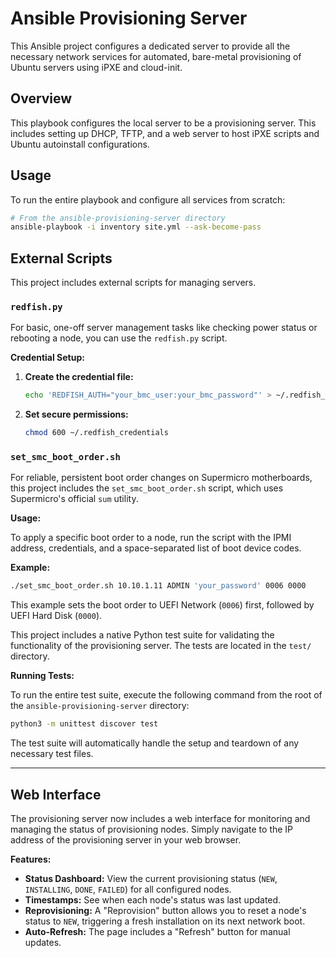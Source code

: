 # Ansible Provisioning Server

This Ansible project configures a dedicated server to provide all the necessary network services for automated, bare-metal provisioning of Ubuntu servers using iPXE and cloud-init.

## Overview

This playbook configures the local server to be a provisioning server. This includes setting up DHCP, TFTP, and a web server to host iPXE scripts and Ubuntu autoinstall configurations.

## Usage

To run the entire playbook and configure all services from scratch:
```bash
# From the ansible-provisioning-server directory
ansible-playbook -i inventory site.yml --ask-become-pass
```

## External Scripts

This project includes external scripts for managing servers.

### `redfish.py`

For basic, one-off server management tasks like checking power status or rebooting a node, you can use the `redfish.py` script.

**Credential Setup:**

1.  **Create the credential file:**
    ```bash
    echo 'REDFISH_AUTH="your_bmc_user:your_bmc_password"' > ~/.redfish_credentials
    ```

2.  **Set secure permissions:**
    ```bash
    chmod 600 ~/.redfish_credentials
    ```

### `set_smc_boot_order.sh`

For reliable, persistent boot order changes on Supermicro motherboards, this project includes the `set_smc_boot_order.sh` script, which uses Supermicro's official `sum` utility.

**Usage:**

To apply a specific boot order to a node, run the script with the IPMI address, credentials, and a space-separated list of boot device codes.

**Example:**
```bash
./set_smc_boot_order.sh 10.10.1.11 ADMIN 'your_password' 0006 0000
```
This example sets the boot order to UEFI Network (`0006`) first, followed by UEFI Hard Disk (`0000`).


This project includes a native Python test suite for validating the functionality of the provisioning server. The tests are located in the `test/` directory.

**Running Tests:**

To run the entire test suite, execute the following command from the root of the `ansible-provisioning-server` directory:

```bash
python3 -m unittest discover test
```

The test suite will automatically handle the setup and teardown of any necessary test files.

---

## Web Interface

The provisioning server now includes a web interface for monitoring and managing the status of provisioning nodes. Simply navigate to the IP address of the provisioning server in your web browser.

**Features:**
- **Status Dashboard:** View the current provisioning status (`NEW`, `INSTALLING`, `DONE`, `FAILED`) for all configured nodes.
- **Timestamps:** See when each node's status was last updated.
- **Reprovisioning:** A "Reprovision" button allows you to reset a node's status to `NEW`, triggering a fresh installation on its next network boot.
- **Auto-Refresh:** The page includes a "Refresh" button for manual updates.
